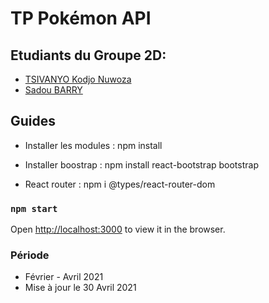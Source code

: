 # TP Pokémon API

## Etudiants du Groupe 2D:  
- [TSIVANYO Kodjo Nuwoza](https://marctsivanyo.github.io/)
- [Sadou BARRY](https://github.com/sabari2018)

## Guides

- Installer les modules : npm install

- Installer boostrap  : npm install react-bootstrap bootstrap

- React router : npm i @types/react-router-dom

### `npm start`

Open [http://localhost:3000](http://localhost:3000) to view it in the browser.
 
### Période
 - Février - Avril 2021
 - Mise à jour le 30 Avril 2021
